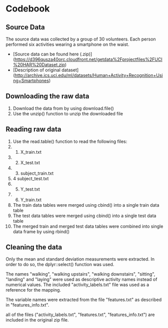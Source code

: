 # Codebook

## Source Data
The source data was collected by a group of 30 volunteers. Each person performed six activities wearing a smartphone on the waist.
- [Source data can be found here (.zip)] (https://d396qusza40orc.cloudfront.net/getdata%2Fprojectfiles%2FUCI%20HAR%20Dataset.zip)
- [Description of original dataset] (http://archive.ics.uci.edu/ml/datasets/Human+Activity+Recognition+Using+Smartphones)

## Downloading the raw data
1. Download the data from by using download.file()
2. Use the unzip() function to unzip the downloaded file

## Reading raw data
1. Use the read.table() function to read the following files:
1. 1. X_train.txt
1. 2. X_test.txt
1. 3. subject_train.txt
1. 4 subject_test.txt
1. 5. Y_test.txt
1. 6. Y_train.txt
2. The train data tables were merged using cbind() into a single train data table
3. The test data tables were merged using cbind() into a single test data table
4. The merged train and merged test data tables were combined into single data frame by using rbind()

## Cleaning the data
Only the mean and standard deviation measurements were extracted.
In order to do so, the dplyr::select() function was used.

The names "walking", "walking upstairs", "walking downstairs", "sitting", "landing" and "laying" were used as descriptive activity names instead of numerical values.
The included "activity_labels.txt" file was used as a reference for the mapping.

The variable names were extracted from the file "features.txt" as described in "features_info.txt".

all of the files ("activity_labels.txt", "features.txt", "features_info.txt") are included in the original zip file.
